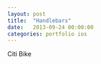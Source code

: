 ```yaml
---
layout: post
title:  "Handlebars"
date:   2013-09-24 00:00:00
categories: portfolio ios
---
```


Citi Bike
